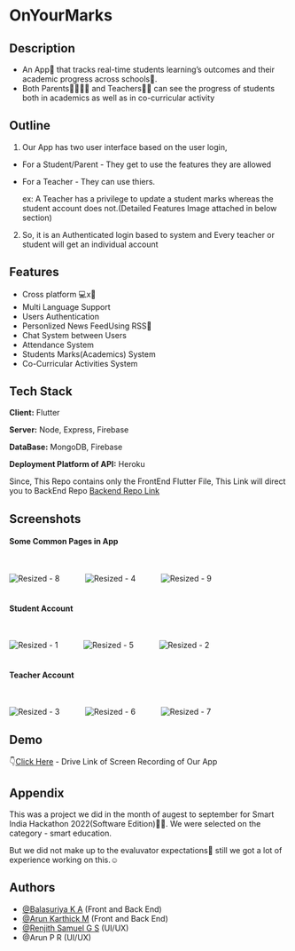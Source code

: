 
# OnYourMarks

## Description
* An App📱 that tracks real-time students learning’s outcomes and their academic progress  across schools🏫.
* Both Parents👨‍👨‍👧‍👧 and Teachers👩‍🏫 can see the progress of students both in academics as well as in co-curricular activity

## Outline
1. Our App has two user interface based on the user login,
  * For a Student/Parent - They get to use the features they are allowed
  * For a Teacher - They can use thiers.

    ex: A Teacher has a privilege to update a student marks whereas the student account does not.(Detailed Features Image attached in below section)
2. So, it is an Authenticated login based to system and Every teacher or student will get an individual account



## Features

- Cross platform 💻x📱
- Multi Language Support
- Users Authentication 
- Personlized News FeedUsing RSS📰
- Chat System between Users
- Attendance System 
- Students Marks(Academics) System
- Co-Curricular Activities System


## Tech Stack

**Client:** Flutter

**Server:** Node, Express, Firebase

**DataBase:** MongoDB, Firebase

**Deployment Platform of API:** Heroku

Since, This Repo contains only the FrontEnd Flutter File, This Link will direct you to BackEnd Repo
[Backend Repo Link](https://github.com/Balasuriya29/onyourmarks)


## Screenshots

#### Some Common Pages in App
<br>

![Resized - 8](https://user-images.githubusercontent.com/100402643/203363066-86a0cf02-7be5-474f-9b46-beff98a5acc4.jpeg)&emsp;&emsp;&emsp;
![Resized - 4](https://user-images.githubusercontent.com/100402643/203363050-971d62c8-8546-4f09-9a67-db64e341c563.jpeg)&emsp;&emsp;&emsp;
![Resized - 9](https://user-images.githubusercontent.com/100402643/203363070-0f137a84-eb71-4000-95f2-9515d5a330f9.jpeg)
<br><br>

#### Student Account
<br>

![Resized - 1](https://user-images.githubusercontent.com/100402643/203361147-c1af5bcf-0f25-4d94-820b-663c95e921bd.jpeg)&emsp;&emsp;&emsp;
![Resized - 5](https://user-images.githubusercontent.com/100402643/203363058-7f29ec80-dd45-4655-80e3-2c4bbe557646.jpeg)&emsp;&emsp;&emsp;
![Resized - 2](https://user-images.githubusercontent.com/100402643/203363038-cdf29bbf-2ea4-4554-b4e7-a8269b7f8336.jpeg)
<br><br>

#### Teacher Account
<br>

![Resized - 3](https://user-images.githubusercontent.com/100402643/203363046-f66d8673-82a3-4b1d-b7fc-d767d9743e46.jpeg)&emsp;&emsp;&emsp;
![Resized - 6](https://user-images.githubusercontent.com/100402643/203363060-f350ead8-de2c-4911-8f38-23c1911ee484.jpeg)&emsp;&emsp;&emsp;
![Resized - 7](https://user-images.githubusercontent.com/100402643/203363063-e2460b03-b794-40c1-931e-c147c945a3b5.jpeg)





## Demo

👇[Click Here](https://drive.google.com/file/d/12fLWuCFddsyyenjT8tJfK7UzB5stKQnp/view?usp=drivesdk) - Drive Link of Screen Recording of Our App


## Appendix

This was a project we did in the month of augest to september for Smart India Hackathon 2022(Software Edition)👨‍💻. We were selected on the category - smart education.

But we did not make up to the evaluvator expectations🙂 still we got a lot of experience working on this.☺


## Authors

- [@Balasuriya K A](https://github.com/BALASURIYA29) (Front and Back End)
- [@Arun Karthick M](https://github.com/ARUNKARTHICK782) (Front and Back End)
- [@Renjith Samuel G S](https://github.com/renjithsamuel) (UI/UX)
- @Arun P R (UI/UX)
